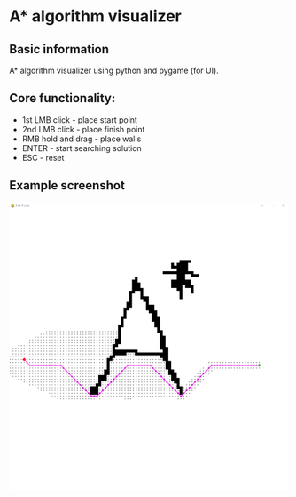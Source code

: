 # A\* algorithm visualizer

## Basic information

A\* algorithm visualizer using python and pygame (for UI).

## Core functionality:

- 1st LMB click - place start point
- 2nd LMB click - place finish point
- RMB hold and drag - place walls
- ENTER - start searching solution
- ESC - reset

## Example screenshot

![alt text][example1]

[example1]: images/MainExample.png
